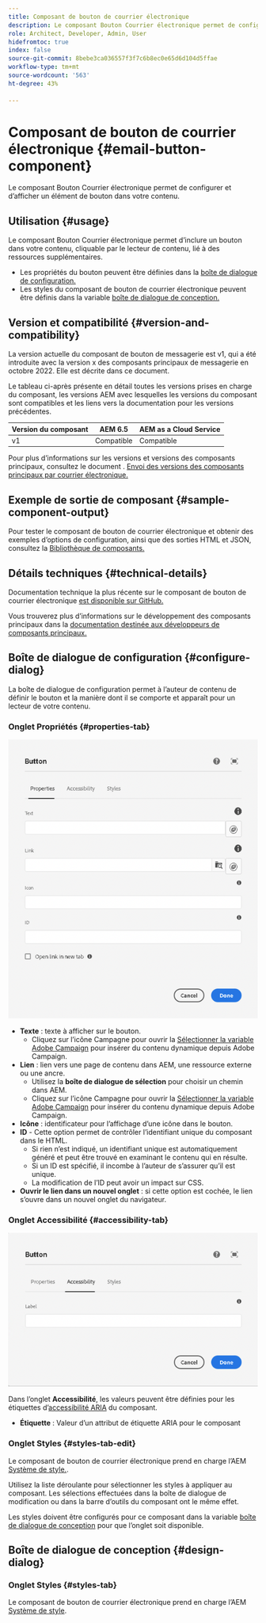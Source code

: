 ```yaml
---
title: Composant de bouton de courrier électronique
description: Le composant Bouton Courrier électronique permet de configurer et d’afficher un élément de bouton dans votre contenu.
role: Architect, Developer, Admin, User
hidefromtoc: true
index: false
source-git-commit: 8bebe3ca036557f3f7c6b8ec0e65d6d104d5ffae
workflow-type: tm+mt
source-wordcount: '563'
ht-degree: 43%

---
```



# Composant de bouton de courrier électronique {#email-button-component}

Le composant Bouton Courrier électronique permet de configurer et d’afficher un élément de bouton dans votre contenu.

## Utilisation {#usage}

Le composant Bouton Courrier électronique permet d’inclure un bouton dans votre contenu, cliquable par le lecteur de contenu, lié à des ressources supplémentaires.

* Les propriétés du bouton peuvent être définies dans la [boîte de dialogue de configuration.](#configure-dialog)
* Les styles du composant de bouton de courrier électronique peuvent être définis dans la variable [boîte de dialogue de conception.](#design-dialog)

## Version et compatibilité {#version-and-compatibility}

La version actuelle du composant de bouton de messagerie est v1, qui a été introduite avec la version x des composants principaux de messagerie en octobre 2022. Elle est décrite dans ce document.

Le tableau ci-après présente en détail toutes les versions prises en charge du composant, les versions AEM avec lesquelles les versions du composant sont compatibles et les liens vers la documentation pour les versions précédentes.

| Version du composant | AEM 6.5 | AEM as a Cloud Service |
|---|---|---|
| v1 | Compatible | Compatible |

Pour plus d’informations sur les versions et versions des composants principaux, consultez le document . [Envoi des versions des composants principaux par courrier électronique.](/help/email/versions.md)

## Exemple de sortie de composant {#sample-component-output}

Pour tester le composant de bouton de courrier électronique et obtenir des exemples d’options de configuration, ainsi que des sorties HTML et JSON, consultez la [Bibliothèque de composants.](https://adobe.com/go/aem_cmp_library_email_button)

## Détails techniques {#technical-details}

Documentation technique la plus récente sur le composant de bouton de courrier électronique [est disponible sur GitHub.](https://adobe.com/go/aem_cmp_tech_email_button_v1)

Vous trouverez plus d’informations sur le développement des composants principaux dans la [documentation destinée aux développeurs de composants principaux.](/help/developing/overview.md)

## Boîte de dialogue de configuration {#configure-dialog}

La boîte de dialogue de configuration permet à l’auteur de contenu de définir le bouton et la manière dont il se comporte et apparaît pour un lecteur de votre contenu.

### Onglet Propriétés {#properties-tab}

![Onglet Propriétés de la boîte de dialogue de modification du composant Bouton](/help/email/assets/email-button-edit-properties.png)

* **Texte** : texte à afficher sur le bouton.
   * Cliquez sur l’icône Campagne pour ouvrir la [Sélectionner la variable Adobe Campaign](/help/email/campaign-variables.md) pour insérer du contenu dynamique depuis Adobe Campaign.
* **Lien** : lien vers une page de contenu dans AEM, une ressource externe ou une ancre.
   * Utilisez la **boîte de dialogue de sélection** pour choisir un chemin dans AEM.
   * Cliquez sur l’icône Campagne pour ouvrir la [Sélectionner la variable Adobe Campaign](/help/email/campaign-variables.md) pour insérer du contenu dynamique depuis Adobe Campaign.
* **Icône** : identificateur pour l’affichage d’une icône dans le bouton.
* **ID** - Cette option permet de contrôler l’identifiant unique du composant dans le HTML.
   * Si rien n’est indiqué, un identifiant unique est automatiquement généré et peut être trouvé en examinant le contenu qui en résulte.
   * Si un ID est spécifié, il incombe à l’auteur de s’assurer qu’il est unique.
   * La modification de l’ID peut avoir un impact sur CSS.
* **Ouvrir le lien dans un nouvel onglet** : si cette option est cochée, le lien s’ouvre dans un nouvel onglet du navigateur.

### Onglet Accessibilité {#accessibility-tab}

![Onglet Accessibilité de la boîte de dialogue de modification du composant Bouton](/help/email/assets/email-button-edit-accessibility.png)

Dans l’onglet **Accessibilité**, les valeurs peuvent être définies pour les étiquettes d’[accessibilité ARIA](https://www.w3.org/WAI/standards-guidelines/aria/) du composant.

* **Étiquette** : Valeur d’un attribut de étiquette ARIA pour le composant

### Onglet Styles {#styles-tab-edit}

Le composant de bouton de courrier électronique prend en charge l’AEM [Système de style.](/help/get-started/authoring.md#component-styling).

Utilisez la liste déroulante pour sélectionner les styles à appliquer au composant. Les sélections effectuées dans la boîte de dialogue de modification ou dans la barre d’outils du composant ont le même effet.

Les styles doivent être configurés pour ce composant dans la variable [boîte de dialogue de conception](#design-dialog) pour que l’onglet soit disponible.

## Boîte de dialogue de conception {#design-dialog}

### Onglet Styles {#styles-tab}

Le composant de bouton de courrier électronique prend en charge l’AEM [Système de style](/help/get-started/authoring.md#component-styling).
